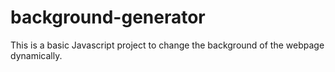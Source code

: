 # background-generator

This is a basic Javascript project to change the background of the webpage dynamically.
